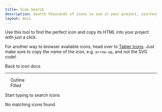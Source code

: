 ```yaml
---
title: Icon Search
description: Search thousands of icons to use in your project, courtesy of Tabler Icons.
layout: docs
---
```


Use this tool to find the perfect icon and copy its HTML into your project with just a click.

For another way to browser available icons, head over to [Tabler Icons](https://tabler.io/icons). Just make sure to copy the _name_ of the icon, e.g. `arrow-up`, and not the SVG code!

<p>
  <quiet-button href="/docs/components/icon">
    <quiet-icon slot="start" name="chevron-left"></quiet-icon>
    Back to icon docs
  </quiet-button>
</p>

---

<div style="display: flex; gap: 1rem;">
  <quiet-text-field
    type="search"
    label="Search icons"
    clearable
    placeholder="Try arrows, files, media, settings, tools, etc."
    id="icon-search"
    autofocus
  ></quiet-text-field>
  <quiet-select label="Style" id="icon-style">
    <option value="outline">Outline</option>
    <option value="filled">Filled</option>
  </quiet-select>
</div>

<quiet-empty-state id="icon-initial">
  <p>Start typing to search <quiet-number id="icon-total" value="4000"></quiet-number> icons</p>
</quiet-empty-state>

<quiet-empty-state id="icon-empty">
  <p>No matching icons found</p>
</quiet-empty-state>

<div id="icon-results"></div>

<script type="module">
  import lunr from 'https://cdn.jsdelivr.net/npm/lunr/+esm';

  const searchField = document.getElementById('icon-search');
  const styleSelect = document.getElementById('icon-style');
  const initialState = document.getElementById('icon-initial');
  const emptyState = document.getElementById('icon-empty');
  const total = document.getElementById('icon-total');
  const results = document.getElementById('icon-results');

  // Set initial visibility
  initialState.style.display = 'block';
  emptyState.style.display = 'none';

  // Debounce function
  function debounce(func, wait) {
    let timeout;
    return function() {
      const context = this;
      const args = arguments;
      clearTimeout(timeout);
      timeout = setTimeout(() => {
        func.apply(context, args);
      }, wait);
    };
  }

  // Fetch and parse the icons.json file using top-level await
  try {
    const response = await fetch('/dist/icons.json');
    const icons = await response.json();

    total.number = Object.keys(icons).length;

    // Store icons in a format that can be easily retrieved by ID
    const iconsById = {};

    // Build Lunr search index
    const searchIndex = lunr(function() {
      this.field('name', { boost: 20 }); // Boost the icon name by 20 as requested
      this.field('category');
      this.field('tags');

      // Add each icon to the index
      Object.values(icons).forEach((icon, idx) => {
        // Create a unique ID for each icon
        const id = `icon_${idx}`;

        // Store the original icon for retrieval
        iconsById[id] = icon;

        // Prepare the document for indexing
        const doc = {
          id: id,
          name: icon.name,
          category: icon.category || '',
          // Join tags array into a string for better indexing
          tags: (icon.tags && Array.isArray(icon.tags))
            ? icon.tags.filter(tag => typeof tag === 'string').join(' ')
            : ''
        };

        this.add(doc);
      });
    });

    // Search function
    const performSearch = debounce(() => {
      const query = searchField.value.trim();
      const selectedStyle = styleSelect.value;
      let tooltipId = 0;

      // Handle initial state visibility
      if (query === '') {
        initialState.style.display = 'block';
        emptyState.style.display = 'none';
        results.innerHTML = '';
        return;
      } else {
        initialState.style.display = 'none';
      }

      try {
        // Use Lunr to search for matching icons
        let searchResults = [];

        if (query) {
          // Search using Lunr's query syntax capabilities
          searchResults = searchIndex.search(`${query}`);
        }

        // Filter results by selected style
        const matches = searchResults
          .map(result => iconsById[result.ref])
          .filter(icon => icon.styles && icon.styles[selectedStyle]);

        // Update UI based on search results
        if (matches.length === 0) {
          emptyState.style.display = 'block';
          results.innerHTML = '';
        } else {
          emptyState.style.display = 'none';

          // Create HTML for matched icons, including the style attribute
          const iconElements = matches.map(icon => {
            return `
              <quiet-copy data="&lt;quiet-icon name=&quot;${icon.name}&quot;${selectedStyle === 'outline' ? '' : ` family=&quot;${selectedStyle}&quot;`}&gt;&lt;/quiet-icon&gt;" id="icon-search-result-${++tooltipId}">
                <button type="button">
                  <quiet-icon name="${icon.name}" family="${selectedStyle}"></quiet-icon><br>
                </button>
              </quiet-copy>
              <quiet-tooltip for="icon-search-result-${tooltipId}">
                ${icon.name}
              </quiet-tooltip>
            `;
          }).join('');

          results.innerHTML = iconElements;
        }
      } catch (lunrError) {
        // Handle Lunr-specific errors (like invalid query syntax)
        console.error('Lunr search error:', lunrError);

        // Fall back to basic filtering for safer search
        const fallbackMatches = Object.values(icons)
          .filter((icon) => {
            // Check if the icon supports the selected style
            if (!icon.styles || !icon.styles[selectedStyle]) {
              return false;
            }

            const queryLower = query.toLowerCase();

            // Check if query matches icon name
            if (icon.name.toLowerCase().includes(queryLower)) return true;

            // Check if query matches icon category
            if (icon.category && icon.category.toLowerCase().includes(queryLower)) return true;

            // Check if query matches any tags
            if (icon.tags && Array.isArray(icon.tags)) {
              return icon.tags.some(tag => {
                if (typeof tag !== 'string') return false;
                return tag.toLowerCase().includes(queryLower);
              });
            }

            return false;
          })
          .filter((icon, index) => {
            // Limit results
            if (query.length < 3 && index > 12) return false;
            return true;
          });

        if (fallbackMatches.length === 0) {
          emptyState.style.display = 'block';
          results.innerHTML = '';
        } else {
          emptyState.style.display = 'none';

          // Create HTML for matched icons using fallback search
          const iconElements = fallbackMatches.map(icon => {
            return `
              <quiet-copy data="&lt;quiet-icon name=&quot;${icon.name}&quot; family=&quot;${selectedStyle}&quot;&gt;&lt;/quiet-icon&gt;">
                <button type="button">
                  <quiet-icon name="${icon.name}" family="${selectedStyle}"></quiet-icon><br>
                </button>
              </quiet-copy>
            `;
          }).join('');

          results.innerHTML = iconElements;
        }
      }
    }, 300); // Debounce for 300ms

    // Attach event listeners
    searchField.addEventListener('input', performSearch);
    styleSelect.addEventListener('input', performSearch);

    // Trigger initial search to show icons based on default style
    performSearch();

  } catch (error) {
    console.error('Error loading icons:', error);
    results.innerHTML = '<p>Error loading icons. Please try again later.</p>';
  }
</script>

<style>
  #icon-style {
    max-width: 200px;
  }

  #icon-results {
    display: grid;
    grid-template-columns: repeat(auto-fill, minmax(80px, 1fr));
    gap: 1.5rem;
    width: 100%;
    padding: 0;
    margin: 1.5rem 0 4rem 0;

    &:empty {
      display: none;
    }

    button {
      all: unset;
      display: block;
      box-sizing: border-box;
      width: 100%;
      cursor: copy;
      text-align: center;
      transition: 100ms translate ease;
      border: var(--quiet-border-style) var(--quiet-border-width) var(--quiet-neutral-stroke-softer);
      border-radius: var(--quiet-border-radius);
      background-color: var(--quiet-paper-color);
      box-shadow: var(--quiet-shadow-softer);
      padding: 1rem;

      &:active:not(:disabled) {
        translate: 0 var(--quiet-button-active-offset);
      }
    }

    quiet-icon {
      font-size: 2.5rem;
      stroke-width: 1.25px;
    }
  }
  
  quiet-empty-state {
    margin-block-end: 2rem;
  }
</style>
